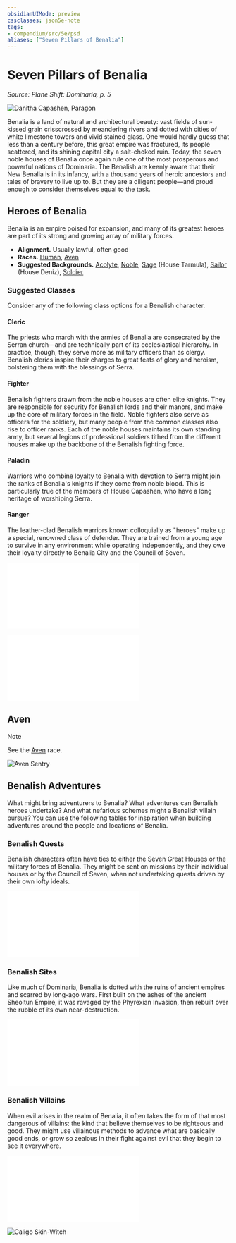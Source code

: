 ```yaml
---
obsidianUIMode: preview
cssclasses: json5e-note
tags:
- compendium/src/5e/psd
aliases: ["Seven Pillars of Benalia"]
---
```

# Seven Pillars of Benalia
*Source: Plane Shift: Dominaria, p. 5* 

![Danitha Capashen, Paragon](https://raw.githubusercontent.com/5etools-mirror-3/5etools-img/main/book/PSD/004.webp#center)

Benalia is a land of natural and architectural beauty: vast fields of sun-kissed grain crisscrossed by meandering rivers and dotted with cities of white limestone towers and vivid stained glass. One would hardly guess that less than a century before, this great empire was fractured, its people scattered, and its shining capital city a salt-choked ruin. Today, the seven noble houses of Benalia once again rule one of the most prosperous and powerful nations of Dominaria. The Benalish are keenly aware that their New Benalia is in its infancy, with a thousand years of heroic ancestors and tales of bravery to live up to. But they are a diligent people—and proud enough to consider themselves equal to the task.

## Heroes of Benalia

Benalia is an empire poised for expansion, and many of its greatest heroes are part of its strong and growing array of military forces.

- **Alignment.** Usually lawful, often good  
- **Races.** [Human](Mechanics/races/human.md), [Aven](Mechanics/races/aven-psd.md)  
- **Suggested Backgrounds.** [Acolyte](Mechanics/backgrounds/acolyte.md), [Noble](Mechanics/backgrounds/noble.md), [Sage](Mechanics/backgrounds/sage.md) (House Tarmula), [Sailor](Mechanics/backgrounds/sailor.md) (House Deniz), [Soldier](Mechanics/backgrounds/soldier.md)  

### Suggested Classes

Consider any of the following class options for a Benalish character.

#### Cleric

The priests who march with the armies of Benalia are consecrated by the Serran church—and are technically part of its ecclesiastical hierarchy. In practice, though, they serve more as military officers than as clergy. Benalish clerics inspire their charges to great feats of glory and heroism, bolstering them with the blessings of Serra.

#### Fighter

Benalish fighters drawn from the noble houses are often elite knights. They are responsible for security for Benalish lords and their manors, and make up the core of military forces in the field. Noble fighters also serve as officers for the soldiery, but many people from the common classes also rise to officer ranks. Each of the noble houses maintains its own standing army, but several legions of professional soldiers tithed from the different houses make up the backbone of the Benalish fighting force.

#### Paladin

Warriors who combine loyalty to Benalia with devotion to Serra might join the ranks of Benalia's knights if they come from noble blood. This is particularly true of the members of House Capashen, who have a long heritage of worshiping Serra.

#### Ranger

The leather-clad Benalish warriors known colloquially as "heroes" make up a special, renowned class of defender. They are trained from a young age to survive in any environment while operating independently, and they owe their loyalty directly to Benalia City and the Council of Seven.

![Heroes of Benalia; Suggested Ideals](Mechanics/tables/heroes-of-benalia-suggested-ideals-psd.md)

![Heroes of Benalia; Suggested Bonds](Mechanics/tables/heroes-of-benalia-suggested-bonds-psd.md)

## Aven

> [!note]
> See the [Aven](Mechanics/races/aven-psd.md) race.

![Aven Sentry](https://raw.githubusercontent.com/5etools-mirror-3/5etools-img/main/book/PSD/005.webp#center)

## Benalish Adventures

What might bring adventurers to Benalia? What adventures can Benalish heroes undertake? And what nefarious schemes might a Benalish villain pursue? You can use the following tables for inspiration when building adventures around the people and locations of Benalia.

### Benalish Quests

Benalish characters often have ties to either the Seven Great Houses or the military forces of Benalia. They might be sent on missions by their individual houses or by the Council of Seven, when not undertaking quests driven by their own lofty ideals.

![Benalish Quests](Mechanics/tables/benalish-quests-psd.md)

### Benalish Sites

Like much of Dominaria, Benalia is dotted with the ruins of ancient empires and scarred by long-ago wars. First built on the ashes of the ancient Sheoltun Empire, it was ravaged by the Phyrexian Invasion, then rebuilt over the rubble of its own near-destruction.

![Benalish Sites](Mechanics/tables/benalish-sites-psd.md)

### Benalish Villains

When evil arises in the realm of Benalia, it often takes the form of that most dangerous of villains: the kind that believe themselves to be righteous and good. They might use villainous methods to advance what are basically good ends, or grow so zealous in their fight against evil that they begin to see it everywhere.

![Benalish Villains](Mechanics/tables/benalish-villains-psd.md)

![Caligo Skin-Witch](https://raw.githubusercontent.com/5etools-mirror-3/5etools-img/main/book/PSD/006.webp#center)